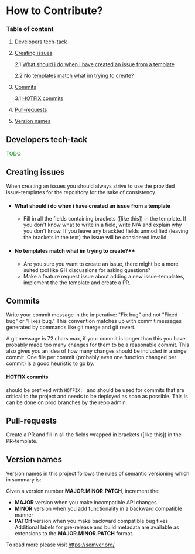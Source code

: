 # How to Contribute?

### Table of content

1. [Developers tech-tack](#developers-tech-tack)

2. [Creating issues](#creating-issues)

    2.1 [What should i do when i have created an issue from a template](#what-should-i-do-when-i-have-created-an-issue-from-a-template)

    2.2 [No templates match what im trying to create?](#no-templates-match-what-im-trying-to-create)

3. [Commits](#commits)

    3.1 [HOTFIX commits](#hotfix-commits)

4. [Pull-requests](#pull-requests)

5. [Version names](#version-names)

## Developers tech-tack

<span style="color: green;">TODO</span>

## Creating issues
When creating an issues you should always strive to use the
provided issue-templates for the repository for the sake of consistency.
* #### What should i do when i have created an issue from a template
  * Fill in all the fields containing brackets ([like this]) in the template. If 
    you don't know what to write in a field, write N/A and explain why you don't know.
    If you leave any brackted fields unmodified (leaving the brackets in the text) the
    issue will be considered invalid.
* #### No templates match what im trying to create?**
  * Are you sure you want to create an issue, there
    might be a more suited tool like GH discussions for asking questions?
  * Make a feature request issue about adding a new issue-templates, implement the
    the template and create a PR.

## Commits
Write your commit message in the imperative: "Fix bug" and not "Fixed
bug" or "Fixes bug." This convention matches up with commit messages
generated by commands like git merge and git revert.

A git message is 72 chars max, if your commit is longer than this you have probably
made too many changes for them to be a reasonable commit. This also gives you an idea
of how many changes should be included in a singe commit. One file per commit (probably even
one function changed per commit) is a good heuristic to go by.

#### HOTFIX commits
should be prefixed with `HOTFIX: ` and should be used for commits that are
critical to the project and needs to be deployed as soon as possible. This is can be done on
prod branches by the repo admin.

## Pull-requests
Create a PR and fill in all the fields wrapped in brackets ([like this]) in the PR-template.

## Version names
Version names in this project follows the rules of semantic versioning which in summary is:

Given a version number **MAJOR.MINOR.PATCH**, increment the:
* **MAJOR** version when you make incompatible API changes
* **MINOR** version when you add functionality in a backward compatible manner
* **PATCH** version when you make backward compatible bug fixes
Additional labels for pre-release and build metadata are available as extensions to the **MAJOR.MINOR.PATCH** format.

To read more please visit https://semver.org/
